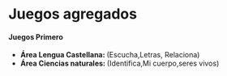 <h1> Juegos agregados</h1>
<h4>Juegos Primero </h4>
<ul>
<li><strong>Área Lengua Castellana: </strong> (Escucha,Letras, Relaciona)</li>
<li><strong>Área Ciencias naturales: </strong> (Identifica,Mi cuerpo,seres vivos)</li>
</ul>
